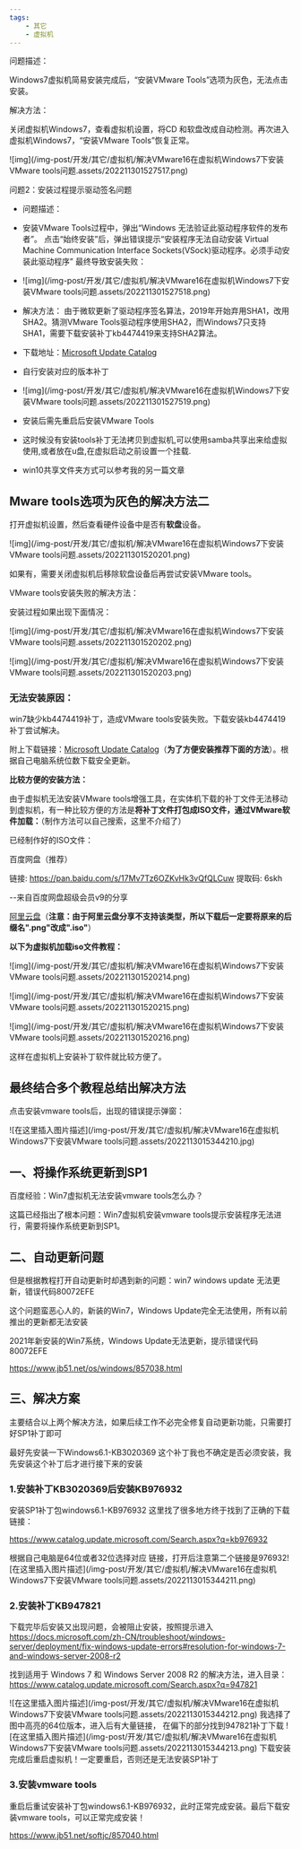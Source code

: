 ```yaml
---
tags:
    - 其它
    - 虚拟机
---
```


问题描述：

Windows7虚拟机简易安装完成后，“安装VMware Tools”选项为灰色，无法点击安装。

解决方法：

关闭虚拟机Windows7，查看虚拟机设置，将CD 和软盘改成自动检测。再次进入虚拟机Windows7，“安装VMware Tools”恢复正常。

![img](/img-post/开发/其它/虚拟机/解决VMware16在虚拟机Windows7下安装VMware tools问题.assets/202211301527517.png)

问题2：安装过程提示驱动签名问题

- 问题描述：

- 安装VMware Tools过程中，弹出“Windows 无法验证此驱动程序软件的发布者”。
  点击“始终安装”后，弹出错误提示“安装程序无法自动安装 Virtual Machine Communication Interface Sockets(VSock)驱动程序。必须手动安装此驱动程序”
  最终导致安装失败：

- ![img](/img-post/开发/其它/虚拟机/解决VMware16在虚拟机Windows7下安装VMware tools问题.assets/202211301527518.png)

- 解决方法：
  由于微软更新了驱动程序签名算法，2019年开始弃用SHA1，改用SHA2。猜测VMware Tools驱动程序使用SHA2，而Windows7只支持SHA1，需要下载安装补丁kb4474419来支持SHA2算法。

- 下载地址：[Microsoft Update Catalog](https://www.catalog.update.microsoft.com/Search.aspx?q=kb4474419)

- 自行安装对应的版本补丁

- ![img](/img-post/开发/其它/虚拟机/解决VMware16在虚拟机Windows7下安装VMware tools问题.assets/202211301527519.png)

- 安装后需先重启后安装VMware Tools

- 这时候没有安装tools补丁无法拷贝到虚拟机,可以使用samba共享出来给虚拟使用,或者放在u盘,在虚拟启动之前设置一个挂载.

- win10共享文件夹方式可以参考我的另一篇文章

## Mware tools选项为灰色的解决方法二

打开虚拟机设置，然后查看硬件设备中是否有**软盘**设备。

![img](/img-post/开发/其它/虚拟机/解决VMware16在虚拟机Windows7下安装VMware tools问题.assets/202211301520201.png)

如果有，需要关闭虚拟机后移除软盘设备后再尝试安装VMware tools。

VMware tools安装失败的解决方法：

安装过程如果出现下面情况：

![img](/img-post/开发/其它/虚拟机/解决VMware16在虚拟机Windows7下安装VMware tools问题.assets/202211301520202.png)

![img](/img-post/开发/其它/虚拟机/解决VMware16在虚拟机Windows7下安装VMware tools问题.assets/202211301520203.png)

### 无法安装原因：

win7缺少kb4474419补丁，造成VMware tools安装失败。下载安装kb4474419补丁尝试解决。

附上下载链接：[Microsoft Update Catalog](https://www.catalog.update.microsoft.com/Search.aspx?q=4474419)（**为了方便安装推荐下面的方法**）。根据自己电脑系统位数下载安全更新。

**比较方便的安装方法：**

由于虚拟机无法安装VMware tools增强工具，在实体机下载的补丁文件无法移动到虚拟机，有一种比较方便的方法是**将补丁文件打包成ISO文件，通过VMware软件加载：**（制作方法可以自己搜索，这里不介绍了）

已经制作好的ISO文件：

百度网盘（推荐）

链接: https://pan.baidu.com/s/17Mv7Tz6OZKvHk3vQfQLCuw 提取码: 6skh 

--来自百度网盘超级会员v9的分享

 [阿里云盘](https://www.aliyundrive.com/s/ELuYMz4oLVg)（**注意：**由于阿里云盘分享不支持该类型，所以下载后一定要将原来的后缀名"**.png"改成".iso"**）

**以下为虚拟机加载iso文件教程：**

![img](/img-post/开发/其它/虚拟机/解决VMware16在虚拟机Windows7下安装VMware tools问题.assets/202211301520214.png) 

![img](/img-post/开发/其它/虚拟机/解决VMware16在虚拟机Windows7下安装VMware tools问题.assets/202211301520215.png)

 ![img](/img-post/开发/其它/虚拟机/解决VMware16在虚拟机Windows7下安装VMware tools问题.assets/202211301520216.png)

这样在虚拟机上安装补丁软件就比较方便了。 

## 最终结合多个教程总结出解决方法

点击安装vmware tools后，出现的错误提示弹窗：

![在这里插入图片描述](/img-post/开发/其它/虚拟机/解决VMware16在虚拟机Windows7下安装VMware tools问题.assets/2022113015344210.jpg)

## 一、将操作系统更新到SP1

百度经验：Win7虚拟机无法安装vmware tools怎么办？

这篇已经指出了根本问题：Win7虚拟机安装vmware tools提示安装程序无法进行，需要将操作系统更新到SP1。

## 二、自动更新问题

但是根据教程打开自动更新时却遇到新的问题：win7 windows update 无法更新，错误代码80072EFE

这个问题蛮恶心人的，新装的Win7，Windows Update完全无法使用，所有以前推出的更新都无法安装

2021年新安装的Win7系统，Windows Update无法更新，提示错误代码80072EFE

https://www.jb51.net/os/windows/857038.html

## 三、解决方案

主要结合以上两个解决方法，如果后续工作不必完全修复自动更新功能，只需要打好SP1补丁即可

最好先安装一下Windows6.1-KB3020369
这个补丁我也不确定是否必须安装，我先安装这个补丁后才进行接下来的安装

### 1.安装补丁KB3020369后安装KB976932

安装SP1补丁包windows6.1-KB976932
这里找了很多地方终于找到了正确的下载链接：

https://www.catalog.update.microsoft.com/Search.aspx?q=kb976932

根据自己电脑是64位或者32位选择对应
链接，打开后注意第二个链接是976932![在这里插入图片描述](/img-post/开发/其它/虚拟机/解决VMware16在虚拟机Windows7下安装VMware tools问题.assets/2022113015344211.png)

### 2.安装补丁KB947821

下载完毕后安装又出现问题，会被阻止安装，按照提示进入
https://docs.microsoft.com/zh-CN/troubleshoot/windows-server/deployment/fix-windows-update-errors#resolution-for-windows-7-and-windows-server-2008-r2

找到适用于 Windows 7 和 Windows Server 2008 R2 的解决方法，进入目录：https://www.catalog.update.microsoft.com/Search.aspx?q=947821

![在这里插入图片描述](/img-post/开发/其它/虚拟机/解决VMware16在虚拟机Windows7下安装VMware tools问题.assets/2022113015344212.png)
我选择了图中高亮的64位版本，进入后有大量链接，
在偏下的部分找到947821补丁下载
![在这里插入图片描述](/img-post/开发/其它/虚拟机/解决VMware16在虚拟机Windows7下安装VMware tools问题.assets/2022113015344213.png)
下载安装完成后重启虚拟机！一定要重启，否则还是无法安装SP1补丁

### 3.安装vmware tools

重启后重试安装补丁包windows6.1-KB976932，此时正常完成安装。最后下载安装vmware tools，可以正常完成安装！



https://www.jb51.net/softjc/857040.html